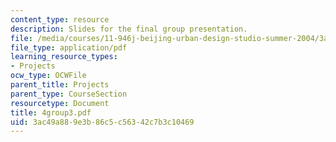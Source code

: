 ```yaml
---
content_type: resource
description: Slides for the final group presentation.
file: /media/courses/11-946j-beijing-urban-design-studio-summer-2004/3ac49a889e3b86c5c56342c7b3c10469_4group3.pdf
file_type: application/pdf
learning_resource_types:
- Projects
ocw_type: OCWFile
parent_title: Projects
parent_type: CourseSection
resourcetype: Document
title: 4group3.pdf
uid: 3ac49a88-9e3b-86c5-c563-42c7b3c10469
---
```


